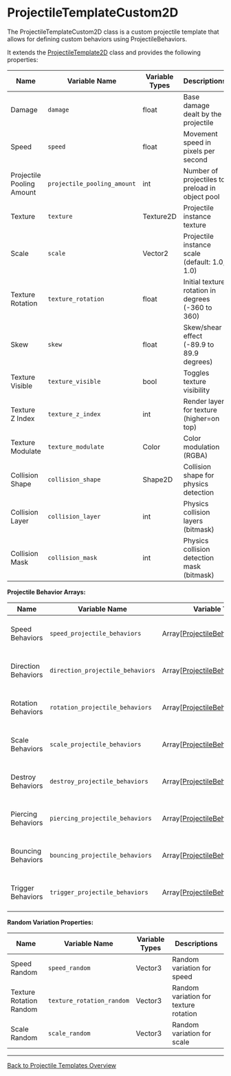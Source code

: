 # ProjectileTemplateCustom2D
The ProjectileTemplateCustom2D class is a custom projectile template that allows for defining custom behaviors using ProjectileBehaviors. 

It extends the [ProjectileTemplate2D](manual/projectile_template.md) class and provides the following properties:

| Name | Variable Name | Variable Types | Descriptions |
|------|---------------|----------------|--------------|
| Damage | `damage` | float | Base damage dealt by the projectile |
| Speed | `speed` | float | Movement speed in pixels per second |
| Projectile Pooling Amount | `projectile_pooling_amount` | int | Number of projectiles to preload in object pool |
| Texture | `texture` | Texture2D | Projectile instance texture |
| Scale | `scale` | Vector2 | Projectile instance scale (default: 1.0, 1.0) |
| Texture Rotation | `texture_rotation` | float | Initial texture rotation in degrees (-360 to 360) |
| Skew | `skew` | float | Skew/shear effect (-89.9 to 89.9 degrees) |
| Texture Visible | `texture_visible` | bool | Toggles texture visibility |
| Texture Z Index | `texture_z_index` | int | Render layer for texture (higher=on top) |
| Texture Modulate | `texture_modulate` | Color | Color modulation (RGBA) |
| Collision Shape | `collision_shape` | Shape2D | Collision shape for physics detection |
| Collision Layer | `collision_layer` | int | Physics collision layers (bitmask) |
| Collision Mask | `collision_mask` | int | Physics collision detection mask (bitmask) |

**Projectile Behavior Arrays:**

| Name | Variable Name | Variable Types | Descriptions |
|------|---------------|----------------|--------------|
| Speed Behaviors | `speed_projectile_behaviors` | Array[[ProjectileBehaviorSpeed](/manual/speed_behaviors.md)] | Controls projectile speed behavior |
| Direction Behaviors | `direction_projectile_behaviors` | Array[[ProjectileBehaviorDirection](/manual/direction_behaviors.md)] | Controls projectile direction behavior |
| Rotation Behaviors | `rotation_projectile_behaviors` | Array[[ProjectileBehaviorRotation](/manual/rotation_behaviors.md)] | Controls projectile rotation behavior |
| Scale Behaviors | `scale_projectile_behaviors` | Array[[ProjectileBehaviorScale](/manual/scale_behaviors.md)] | Controls projectile scale behavior |
| Destroy Behaviors | `destroy_projectile_behaviors` | Array[[ProjectileBehaviorDestroy](/manual/destroy_behaviors.md)] | Controls projectile destruction conditions |
| Piercing Behaviors | `piercing_projectile_behaviors` | Array[[ProjectileBehaviorPiercing](/manual/piercing_behaviors.md)] | Controls projectile piercing behavior |
| Bouncing Behaviors | `bouncing_projectile_behaviors` | Array[[ProjectileBehaviorBouncing](/manual/bouncing_behaviors.md)] | Controls projectile bouncing behavior |
| Trigger Behaviors | `trigger_projectile_behaviors` | Array[[ProjectileBehaviorTrigger](/manual/trigger_behaviors.md)] | Controls projectile trigger behavior |

**Random Variation Properties:**

| Name | Variable Name | Variable Types | Descriptions |
|------|---------------|----------------|--------------|
| Speed Random | `speed_random` | Vector3 | Random variation for speed |
| Texture Rotation Random | `texture_rotation_random` | Vector3 | Random variation for texture rotation |
| Scale Random | `scale_random` | Vector3 | Random variation for scale |

---
[Back to Projectile Templates Overview](/manual/projectile_template_overview.md)
